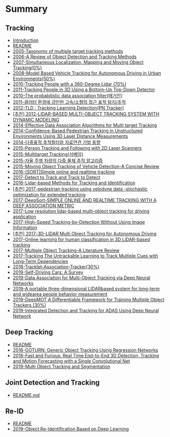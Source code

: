 # Summary

## Tracking

* [Introduction](README.md)
* [README](Tracking/README.md)
* [2005-Taxonomy of multiple target tracking methods](Tracking/2005-Taxonomy-of-multiple-target-tracking-methods.md)
* [2006-A Review of Object Detection and Tracking Methods](Tracking/2006-A-Review-of-Object-Detection-and-Tracking-Methods.md)
* [2007-Simultaneous Localization, Mapping and Moving Object Tracking\(0%\)](Tracking/2007-simultaneous-localization-mapping-and-moving-object-tracking.md)
* [2008-Model Based Vehicle Tracking for Autonomous Driving in Urban Environments\(50%\)](Tracking/2008-model-based-vehicle-tracking-for-autonomous-driving-in-urban-environments.md)
* [2010-Tracking People with a 360-Degree Lidar \(70%\)](Tracking/2010-tracking-people-with-a-360-degree-lidar.md)
* [2011-Tracking People in 3D Using a Bottom-Up Top-Down Detector ](Tracking/2011-tracking-people-in-3d-using-a-bottom-up-top-down-detector.md)
* [2010-The probabilistic data association filter\(매거진\)](Tracking/2010-the-probabilistic-data-association-filter.md)
* [2011-클러터 환경에 강인한 고속/소형의 접근 표적 탐지/추적](Tracking/2011-Robust-Detection-and-Tracking-for-a-High-speed-and-Small-Approaching-Target-in-Clutter.md)
* [2012-TLD : Tracking Learning Detection\(PN Tracker\)](Tracking/2012-Tracking-Learning-Detection.md)
* [\[추천\] 2012-LIDAR-BASED MULTI-OBJECT TRACKING SYSTEM WITH DYNAMIC MODELING](Tracking/2012-lidar-based-multi-object-tracking-system-with-dynamic-modeling.md)
* [2014-Effective Data Association Algorithms for Multi target Tracking](Tracking/2014-effective-data-association-algorithms-for-multi-target-tracking.md)
* [2014-Confidence-Based Pedestrian Tracking in Unstructured Environments Using 3D Laser Distance Measurements](Tracking/2014-confidence-based-pedestrian-tracking-in-unstructured-environments-using-3d-laser-distance-measurements.md)
* [2014-다중표적 추적필터와 자료연관 기법 동향](Tracking/2014-survey-multi-target-tracking-filters-and-data-association.md)
* [2015-Person Tracking and Following with 2D Laser Scanners](Tracking/2015-person-tracking-and-following-with-2d-laser-scanners.md)
* [2015-Multitarget Tracking\(서베이\)](Tracking/2015-Multitarget-Tracking.md)
* [2015-자율 주행 차량의 다중 물체 추적 알고리즘](Tracking/2015-multi-object-tracking-algorithm-for-autonomous-vehicle.md)
* [2015-Moving Object Tracking of Vehicle Detection-A Concise Review](Tracking/2015-Moving-Object-Tracking-of-Vehicle-Detection-A-Concise-Review.md)
* [2016-\[SORT\]Simple online and realtime tracking](Tracking/2016-simple-online-and-realtime-tracking.md)
* [2017-Detect to Track and Track to Detect](Tracking/2017-detect-to-track-and-track-to-detect.md)
* [2016-Lidar-based Methods for Tracking and Identification](Tracking/2016-lidar-based-methods-for-tracking-and-identification.md)
* [\[추천\] 2017-pedestrian tracking using velodyne data -stochastic optimization for extended tracking](Tracking/2017-pedestrian-tracking-using-velodyne-data-stochastic-optimization-for-extended-tracking.md)
* [2017-DeepSort-SIMPLE ONLINE AND REALTIME TRACKING WITH A DEEP ASSOCIATION METRIC](Tracking/2017-SIMPLE-ONLINE-AND-REALTIME-TRACKING-WITH-A-DEEP-ASSOCIATION-METRIC.md)
* [2017-Low resolution lidar-based multi-object tracking for driving application](Tracking/2017-low-resolution-lidar-based-multi-object-tracking-for-driving-application.md)
* [2017-High-Speed Tracking-by-Detection Without Using Image Information](Tracking/2017-High-Speed-Tracking-by-Detection-Without-Using-Image-Information.md)
* [\[추천\] 2017-3D-LIDAR Multi Object Tracking for Autonomous Driving](Tracking/2017-3d-lidar-multi-object-tracking-for-autonomous-driving.md)
* [2017-Online learning for human classification in 3D LiDAR-based tracking](Tracking/2017-online-learning-for-human-classification-in-3d-lidar-based-tracking.md)
* [2017-Multiple Object Tracking-A Literature Review](Tracking/2017-Multiple-Object-Tracking-A-Literature-Review.md)
* [2017-Tracking The Untrackable Learning to Track Multiple Cues with Long-Term Dependencies](Tracking/2017-Tracking-The-Untrackable.md)
* [2018-Tracklet-Association-Tracker\(30%\)](Tracking/2018-Tracklet-Association-Tracker.md)
* [2019-Self-Driving Cars: A Survey](Tracking/2019-self-driving-cars-a-survey.md)
* [2019-Data Association for Multi-Object Tracking via Deep Neural Networks](Tracking/2019-data-association-for-multi-object-tracking-via-deep-neural-networks.md)
* [2019-A portable three-dimensional LIDARbased system for long-term and widearea people behavior measurement](Tracking/2019-a-portable-three-dimensional-lidarbased-system-for-long-term-and-widearea-people-behavior-measurement.md)
* [2019-DeepMOT A Differentiable Framework for Training Multiple Object Trackers \(30%\)](Tracking/2019-DeepMOT-A-Differentiable-Framework-for-Training-Multiple-Object-Trackers.md)
* [2019-Integrated Detection and Tracking for ADAS Using Deep Neural Network](Tracking/2019-Integrated-detection-and-tracking-for-ADAS-using-deep-neural-network.md)

## Deep Tracking

* [README](Deep-Tracking/README.md)
* [2016-GOTURN: Generic Object Tracking Using Regression Networks](Deep-Tracking/2016-2016-GOTURN-Generic-Object-Tracking-Using-Regression-Networks.md)
* [2018-Fast and Furious: Real Time End-to-End 3D Detection, Tracking and Motion Forecasting with a Single Convolutional Net](Deep-Tracking/2018-fast-and-furious-real-time-end-to-end-3d-detection-tracking-and-motion-forecasting-with-a-single-convolutional-net.md)
* [2019-Multi Object Tracking and Segmentation](Deep-Tracking/2019-Multi-Object-Tracking-and-Segmentation.md)

## Joint Detection and Tracking

* [README.md](Joint-Detection-Tracking/README.md)

## Re-ID

* [README](Re-ID/README.md)
* [2019-Object Re-Identification Based on Deep Learning](Re-ID/2019-Object-Re-Identification-Based-on-Deep-Learning.md)

